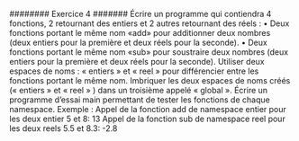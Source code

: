 ######## Exercice 4 #######
Écrire un programme qui contiendra 4 fonctions, 2 retournant des entiers et 2 autres
retournant des réels :
• Deux fonctions portant le même nom «add» pour additionner deux nombres (deux
entiers pour la première et deux réels pour la seconde).
• Deux fonctions portant le même nom «sub» pour soustraire deux nombres (deux
entiers pour la première et deux réels pour la seconde).
Utiliser deux espaces de noms : « entiers » et « reel » pour différencier entre les
fonctions portant le même nom.
Imbriquer les deux espaces de noms créés (« entiers » et « reel » ) dans un troisième
appelé « global ».
Écrire un programme d’essai main permettant de tester les fonctions de chaque
namespace.
Exemple :
Appel de la fonction add de namespace entier pour les deux entier 5
et 8:
13
Appel de la fonction sub de namespace reel pour les deux reels 5.5 et
8.3:
-2.8